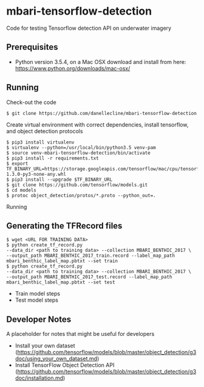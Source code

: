 # mbari-tensorflow-detection
 
Code for testing Tensorflow detection API on underwater imagery

## Prerequisites
 
- Python version  3.5.4, on a Mac OSX download and install from here:
 https://www.python.org/downloads/mac-osx/ 

## Running

Check-out the code

    $ git clone https://github.com/danellecline/mbari-tensorflow-detection

Create virtual environment with correct dependencies, install tensorflow, and object detection protocols

    $ pip3 install virtualenv
    $ virtualenv --python=/usr/local/bin/python3.5 venv-pam
    $ source venv-mbari-tensorflow-detection/bin/activate
    $ pip3 install -r requirements.txt
    $ export TF_BINARY_URL=https://storage.googleapis.com/tensorflow/mac/cpu/tensorflow-1.3.0-py3-none-any.whl
    $ pip3 install --upgrade $TF_BINARY_URL
    $ git clone https://github.com/tensorflow/models.git
    $ cd models
    $ protoc object_detection/protos/*.proto --python_out=.

Running

## Generating the TFRecord files
    $ wget <URL FOR TRAINING DATA>
    $ python create_tf_record.py  
    --data_dir <path to training data> --collection MBARI_BENTHIC_2017 \
    --output_path MBARI_BENTHIC_2017_train.record --label_map_path  mbari_benthic_label_map.pbtxt --set train 
    $ python create_tf_record.py  
    --data_dir <path to training data> --collection MBARI_BENTHIC_2017 \
    --output_path MBARI_BENTHIC_2017_test.record --label_map_path  mbari_benthic_label_map.pbtxt --set test 
    
* Train model steps
* Test model steps

## Developer Notes

A placeholder for notes that might be useful for developers
 
* Install your own dataset (https://github.com/tensorflow/models/blob/master/object_detection/g3doc/using_your_own_dataset.md)
* Install TensorFlow Object Detection API (https://github.com/tensorflow/models/blob/master/object_detection/g3doc/installation.md) 